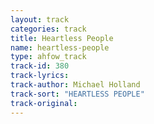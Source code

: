 ```yaml
---
layout: track
categories: track
title: Heartless People
name: heartless-people
type: ahfow_track
track-id: 380
track-lyrics: 
track-author: Michael Holland
track-sort: "HEARTLESS PEOPLE"
track-original: 
---
```

